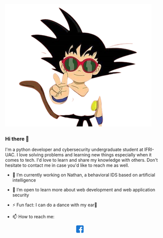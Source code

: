 # ![land229](https://github.com/land229/land229/blob/main/one1-removebg-preview.png)
### Hi there 👋
I'm a python developer and cybersecurity undergraduate student at IFRI-UAC. I love solving problems and learning new things especially when it comes to tech. I'd love to learn and share my knowledge with others.  Don't hesitate to contact me in case you'd like to reach me as well.

- 🔭 I’m currently working on Nathan, a behavioral IDS based on artificial intelligence
  
- 🌱 I’m open to learn more about web development and web application security

- ⚡ Fun fact: I can do a dance with my ear🤣

- 📫 How to reach me:

<p align='center'>
  <a href=""><img height="24" src="https://github.com/land229/land229/blob/main/facebook_733547.png"></a>&nbsp;&nbsp;
  <a href=""><img height="24" src=""></a>&nbsp;&nbsp;
</p>
